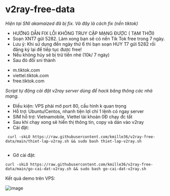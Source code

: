 # v2ray-free-data

 *Hiện tại SNI akamaized đã bị fix. Và đây là cách fix (nền tiktok)*
 
- HƯỚNG DẪN FIX LỖI KHÔNG TRUY CẬP MẠNG ĐƯỢC ( TẠM THỜI)
- Soạn XNT7 gửi 5282. Làm xong bạn sẽ có nền Tik Tok free trong 7 ngày.
- Lưu ý: Khi sử dụng đến ngày thứ 6 thì bạn soạn HUY T7 gửi 5282 rồi đăng ký lại để tiếp tục được free!
- Nếu không hủy sẽ bị trừ tiền nhé (10k/ 7 ngày)
- Sau đó đổi sni thành
+ m.tiktok.com
+ viettel.tiktok.com
+ free.tiktok.com

*Script tự động cài đặt v2ray server dùng để hack băng thông các nhà mạng.*

- Điều kiện: VPS phải mở port 80, cấu hình k quan trọng
- Hỗ trợ: Ubuntu/Centos, nhanh tiện lợi chỉ 1 lệnh có ngay server 
- SIM hỗ trợ: Vietnamobile, Viettel tài khoản 0Đ chạy đc tất
- Sau khi chạy xong sẽ hiển thị thông tin, copy và dán vào v2ray
- Cài đặt:
```console  
 curl -skLO https://raw.githubusercontent.com/kmille36/v2ray-free-data/main/thiet-lap-v2ray.sh && sudo bash thiet-lap-v2ray.sh
 
 ```
 - Gỡ cài đặt:
 ```console  
 curl -skLO https://raw.githubusercontent.com/kmille36/v2ray-free-data/main/go-cai-dat-v2ray.sh && sudo bash go-cai-dat-v2ray.sh
 
 ```
 Kết quả demo trên VPS:
 
 ![image](https://user-images.githubusercontent.com/58414694/168857482-7aa13aea-57ef-4178-8922-c3bbc3dc5126.png)
 

